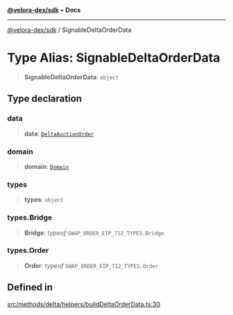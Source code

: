 [**@velora-dex/sdk**](../README.md) • **Docs**

***

[@velora-dex/sdk](../globals.md) / SignableDeltaOrderData

# Type Alias: SignableDeltaOrderData

> **SignableDeltaOrderData**: `object`

## Type declaration

### data

> **data**: [`DeltaAuctionOrder`](DeltaAuctionOrder.md)

### domain

> **domain**: [`Domain`](../-internal-/type-aliases/Domain.md)

### types

> **types**: `object`

### types.Bridge

> **Bridge**: *typeof* `SWAP_ORDER_EIP_712_TYPES.Bridge`

### types.Order

> **Order**: *typeof* `SWAP_ORDER_EIP_712_TYPES.Order`

## Defined in

[src/methods/delta/helpers/buildDeltaOrderData.ts:30](https://github.com/paraswap/paraswap-sdk/blob/master/src/methods/delta/helpers/buildDeltaOrderData.ts#L30)
